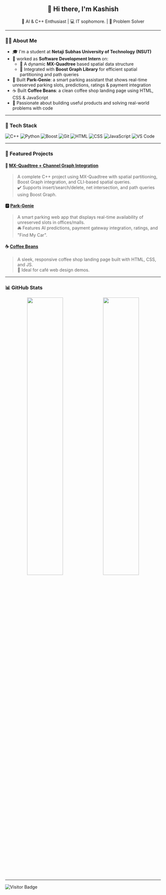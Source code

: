 <h2 align="center">👋 Hi there, I'm Kashish</h2>

<p align="center">
  🌱 AI & C++ Enthusiast | 💻 IT sophomore. | 🚀 Problem Solver  
</p>

---

### 👩‍💻 About Me

- 🎓 I'm a student at **Netaji Subhas University of Technology (NSUT)**
- 💼 worked as **Software Development Intern** on:
  - 🧠 A dynamic **MX-Quadtree** based spatial data structure
  - 🔗 Integrated with **Boost Graph Library** for efficient spatial partitioning and path queries
- 📱 Built **Park-Genie**: a smart parking assistant that shows real-time unreserved parking slots, predictions, ratings & payment integration
- ☕ Built **Coffee Beans**: a clean coffee shop landing page using HTML, CSS & JavaScript
- 🤝 Passionate about building useful products and solving real-world problems with code

---

### 🧰 Tech Stack

![C++](https://img.shields.io/badge/C++-00599C?style=for-the-badge&logo=c%2B%2B&logoColor=white)
![Python](https://img.shields.io/badge/Python-3670A0?style=for-the-badge&logo=python&logoColor=white)
![Boost](https://img.shields.io/badge/Boost-1389fd?style=for-the-badge)
![Git](https://img.shields.io/badge/Git-F05032?style=for-the-badge&logo=git&logoColor=white)
![HTML](https://img.shields.io/badge/HTML5-e34c26?style=for-the-badge&logo=html5&logoColor=white)
![CSS](https://img.shields.io/badge/CSS3-264de4?style=for-the-badge&logo=css3&logoColor=white)
![JavaScript](https://img.shields.io/badge/JavaScript-f7df1e?style=for-the-badge&logo=javascript&logoColor=black)
![VS Code](https://img.shields.io/badge/VS%20Code-0078d7?style=for-the-badge&logo=visual-studio-code&logoColor=white)

---

### 📂 Featured Projects

#### 🔷 [MX-Quadtree + Channel Graph Integration](https://github.com/kashish2710/Quadtree-ChannelGraph)
> A complete C++ project using MX-Quadtree with spatial partitioning, Boost Graph integration, and CLI-based spatial queries.  
✔️ Supports insert/search/delete, net intersection, and path queries using Boost Graph.

#### 🅿️ [Park-Genie](https://github.com/kashish2710/park-genie)
> A smart parking web app that displays real-time availability of unreserved slots in offices/malls.  
🚘 Features AI predictions, payment gateway integration, ratings, and "Find My Car".

#### ☕ [Coffee Beans](https://github.com/kashish2710/Coffee_Beans-)
> A sleek, responsive coffee shop landing page built with HTML, CSS, and JS.  
📱 Ideal for café web design demos.

---

### 📊 GitHub Stats

<p align="center">
  <img src="https://github-readme-stats.vercel.app/api?username=kashish2710&show_icons=true&theme=tokyonight" width="48%">
  <img src="https://github-readme-stats.vercel.app/api/top-langs/?username=kashish2710&layout=compact&theme=tokyonight" width="48%">
</p>

---

![Visitor Badge](https://visitor-badge.laobi.icu/badge?page_id=kashish2710.visitor-badge)

